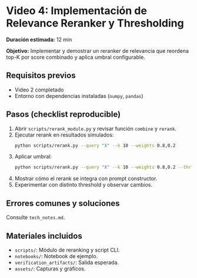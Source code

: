 # Video 4: Implementación de Relevance Reranker y Thresholding

**Duración estimada:** 12 min

**Objetivo:**
Implementar y demostrar un reranker de relevancia que reordena top-K por score combinado y aplica umbral configurable.

## Requisitos previos

- Video 2 completado
- Entorno con dependencias instaladas (`numpy`, `pandas`)

## Pasos (checklist reproducible)

1. Abrir `scripts/rerank_module.py` y revisar función `combine` y `rerank`.
2. Ejecutar rerank en resultados simulados:
   ```bash
   python scripts/rerank.py --query "X" --k 10 --weights 0.8,0.2
   ```
3. Aplicar umbral:
   ```bash
   python scripts/rerank.py --query "X" --k 10 --weights 0.8,0.2 --threshold 0.35
   ```
4. Mostrar cómo el rerank se integra con prompt constructor.
5. Experimentar con distinto threshold y observar cambios.

## Errores comunes y soluciones

Consulte `tech_notes.md`.

## Materiales incluidos

- `scripts/`: Módulo de reranking y script CLI.
- `notebooks/`: Notebook de ejemplo.
- `verification_artifacts/`: Salida esperada.
- `assets/`: Capturas y gráficos.

